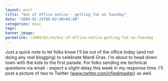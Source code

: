 ```yaml
---
layout: post
title: "Out of Office notice - getting fat on Tuesday"
date: "2009-02-24T09:02:00+06:00"
categories: misc 
tags: 
banner_image: 
permalink: /2009/02/24/Out-of-Office-notice-getting-fat-on-Tuesday
---
```


Just a quick note to let folks know I'll be out of the office today (and not doing any <i>real</i> blogging) to celebrate Mardi Gras. I'm about to head down town with the kids to the first parade. For folks sending me technical questions via email - expect a slight delay this week in my response time. I'll post a picture of two to Twitter (www.twitter.com/cfjedimaster) as well.